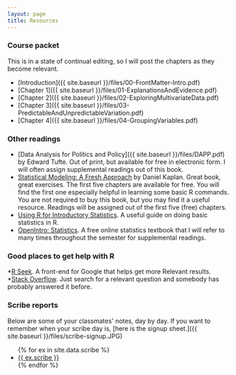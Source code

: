 ```yaml
---
layout: page
title: Resources
---
```


### Course packet


This is in a state of continual editing, so I will post the
  chapters as they become relevant. 

* [Introduction]({{ site.baseurl }}/files/00-FrontMatter-Intro.pdf)    
* [Chapter 1]({{ site.baseurl }}/files/01-ExplanationsAndEvidence.pdf)  
* [Chapter 2]({{ site.baseurl }}/files/02-ExploringMultivariateData.pdf)  
* [Chapter 3]({{ site.baseurl }}/files/03-PredictableAndUnpredictableVariation.pdf)   
* [Chapter 4]({{ site.baseurl }}/files/04-GroupingVariables.pdf)  

### Other readings


* [Data Analysis for Politics and Policy]({{ site.baseurl }}/files/DAPP.pdf) by Edward Tufte.  Out of print, but available for free in electronic form. I will often assign supplemental readings out of this book.  
* [Statistical Modeling: A Fresh Approach](http://www.mosaic-web.org/go/StatisticalModeling/Chapters/) by Daniel Kaplan.  Great book, great exercises.  The first five chapters are available for free.  You will find the first one especially helpful in learning some basic R commands.  You are not required to buy this book, but you may find it a useful resource. Readings will be assigned out of the first five (free) chapters.
* [Using R for Introductory Statistics](http://cran.r-project.org/doc/contrib/Verzani-SimpleR.pdf).  A useful guide on doing basic statistics in R.
* [OpenIntro: Statistics](https://www.openintro.org/stat/textbook.php).  A free online statistics textbook that I will refer to many times throughout the semester for supplemental readings.


### Good places to get help with R

*[R Seek](http://rseek.org).  A front-end for Google that helps get more Relevant results.  
*[Stack Overflow](http://stackoverflow.com). Just search for a relevant question and somebody has probably answered it before.  
  

### Scribe reports

Below are some of your classmates' notes, day by day.  If you
want to remember when your scribe day is, [here is the signup sheet.]({{ site.baseurl }}/files/scribe-signup.JPG)

<ul>
{% for ex in site.data.scribe %}
  <li>
    <a href="{{ site.baseurl }}/files/scribe/{{ ex.scribe }}">
      {{ ex.scribe }}
    </a>
  </li>
{% endfor %}
</ul>
